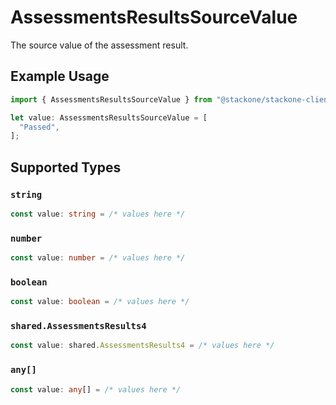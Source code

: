 # AssessmentsResultsSourceValue

The source value of the assessment result.

## Example Usage

```typescript
import { AssessmentsResultsSourceValue } from "@stackone/stackone-client-ts/sdk/models/shared";

let value: AssessmentsResultsSourceValue = [
  "Passed",
];
```

## Supported Types

### `string`

```typescript
const value: string = /* values here */
```

### `number`

```typescript
const value: number = /* values here */
```

### `boolean`

```typescript
const value: boolean = /* values here */
```

### `shared.AssessmentsResults4`

```typescript
const value: shared.AssessmentsResults4 = /* values here */
```

### `any[]`

```typescript
const value: any[] = /* values here */
```

